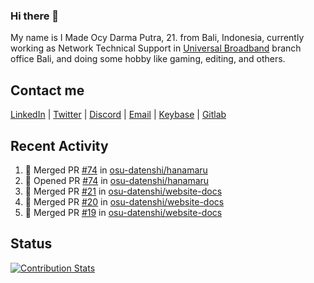 ### Hi there 👋

My name is I Made Ocy Darma Putra, 21. from Bali, Indonesia, currently working as Network Technical Support in [Universal Broadband](https://universal.net.id) branch office Bali, and doing some hobby like gaming, editing, and others.

## Contact me

[LinkedIn](https://linkedin.com/in/troke) | [Twitter](https://twitter.com/darma_ochi) | [Discord](https://link.troke.id/discord) | <a href="mailto:ochi@troke.id">Email</a> | [Keybase](https://keybase.io/troke) | [Gitlab](https://gitlab.com/troke12)

## Recent Activity

<!--START_SECTION:activity-->
1. 🎉 Merged PR [#74](https://github.com/osu-datenshi/hanamaru/pull/74) in [osu-datenshi/hanamaru](https://github.com/osu-datenshi/hanamaru)
2. 💪 Opened PR [#74](https://github.com/osu-datenshi/hanamaru/pull/74) in [osu-datenshi/hanamaru](https://github.com/osu-datenshi/hanamaru)
3. 🎉 Merged PR [#21](https://github.com/osu-datenshi/website-docs/pull/21) in [osu-datenshi/website-docs](https://github.com/osu-datenshi/website-docs)
4. 🎉 Merged PR [#20](https://github.com/osu-datenshi/website-docs/pull/20) in [osu-datenshi/website-docs](https://github.com/osu-datenshi/website-docs)
5. 🎉 Merged PR [#19](https://github.com/osu-datenshi/website-docs/pull/19) in [osu-datenshi/website-docs](https://github.com/osu-datenshi/website-docs)
<!--END_SECTION:activity-->

## Status

[![Contribution Stats](https://github-contribution-stats.vercel.app/api/?username=troke12)](https://github.com/LordDashMe/github-contribution-stats/)
